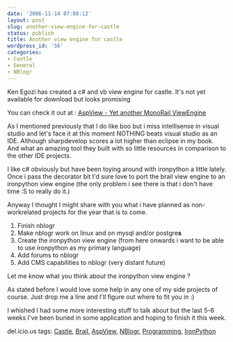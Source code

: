 ```yaml
---
date: '2006-11-14 07:08:12'
layout: post
slug: another-view-engine-for-castle
status: publish
title: Another view engine for castle
wordpress_id: '56'
categories:
- Castle
- General
- NBlogr
---
```


Ken Egozi has created a c# and vb view engine for castle. It's not yet available for download but looks promising

You can check it out at : [AspView - Yet another MonoRail ViewEngine](http://www.kenegozi.com/blog/2006/11/05/BuildingApplicationUsingCastleRC2.aspx)

As I mentioned previously that I do like boo but i miss intellisense in visual studio and let's face it at this moment NOTHING beats visual studio as an IDE. Although sharpdevelop scores a lot higher than eclipse in my book. And what an amazing tool they built with so little resources in comparison to the other IDE projects.

I like c# obviously but have been toying around with ironpython a little lately. Once i pass the decorator bit I'd sure love to port the brail view engine to an ironpython view engine (the only problem i see there is that i don't have time :S to really do it.)

Anyway I thought I might share with you what i have planned as non-workrelated projects for the year that is to come.

1. Finish nblogr  
2. Make nblogr work on linux and on mysql and/or postgre**s**  
3. Create the ironpython view engine (from here onwards i want to be able to use ironpython as my primary language)  
4. Add forums to nblogr  
5. Add CMS capabilities to nblogr (very distant future)  


Let me know what you think about the ironpython view engine ?

As stated before I would love some help in any one of my side projects of course. Just drop me a line and I'll figure out where to fit you in :)

I whished I had some more interesting stuff to talk about but the last 5-6 weeks I've been buried in some application and hoping to finish it this week.

del.icio.us tags: [Castle](http://del.icio.us/popular/Castle), [Brail](http://del.icio.us/popular/Brail), [AspView](http://del.icio.us/popular/AspView), [NBlogr](http://del.icio.us/popular/NBlogr), [Programming](http://del.icio.us/popular/Programming), [IronPython](http://del.icio.us/popular/IronPython)
